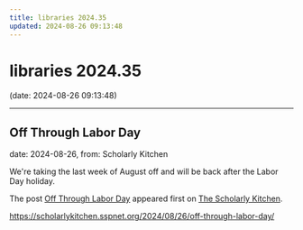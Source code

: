```yaml
---
title: libraries 2024.35
updated: 2024-08-26 09:13:48
---
```


# libraries 2024.35

(date: 2024-08-26 09:13:48)

---

## Off Through Labor Day

date: 2024-08-26, from: Scholarly Kitchen

<p>We're taking the last week of August off and will be back after the Labor Day holiday. </p>
<p>The post <a href="https://scholarlykitchen.sspnet.org/2024/08/26/off-through-labor-day/">Off Through Labor Day</a> appeared first on <a href="https://scholarlykitchen.sspnet.org">The Scholarly Kitchen</a>.</p>
 

<https://scholarlykitchen.sspnet.org/2024/08/26/off-through-labor-day/>

